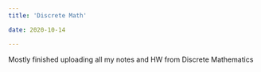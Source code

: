 ```yaml
---
title: 'Discrete Math'

date: 2020-10-14

---
```


Mostly finished uploading all my notes and HW from Discrete Mathematics


